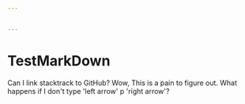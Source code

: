 ```yaml
---


---
```


# TestMarkDown
Can I link stacktrack to GitHub?
Wow, This is a pain to figure out.
What happens if I don't type 'left arrow' p 'right arrow'?


<!--stackedit_data:
eyJoaXN0b3J5IjpbMTM2MzA4NTg2M119
-->